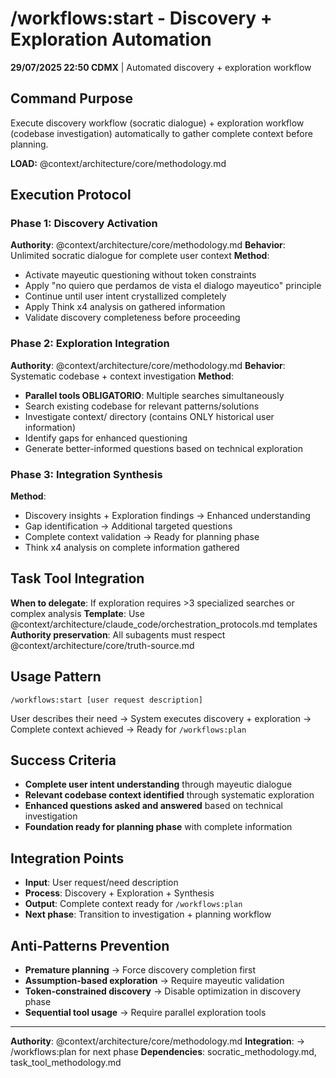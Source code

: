 # /workflows:start - Discovery + Exploration Automation

**29/07/2025 22:50 CDMX** | Automated discovery + exploration workflow

## Command Purpose
Execute discovery workflow (socratic dialogue) + exploration workflow (codebase investigation) automatically to gather complete context before planning.

**LOAD:** @context/architecture/core/methodology.md

## Execution Protocol

### Phase 1: Discovery Activation
**Authority**: @context/architecture/core/methodology.md
**Behavior**: Unlimited socratic dialogue for complete user context
**Method**: 
- Activate mayeutic questioning without token constraints
- Apply "no quiero que perdamos de vista el dialogo mayeutico" principle
- Continue until user intent crystallized completely
- Apply Think x4 analysis on gathered information
- Validate discovery completeness before proceeding

### Phase 2: Exploration Integration
**Authority**: @context/architecture/core/methodology.md
**Behavior**: Systematic codebase + context investigation
**Method**:
- **Parallel tools OBLIGATORIO**: Multiple searches simultaneously 
- Search existing codebase for relevant patterns/solutions
- Investigate context/ directory (contains ONLY historical user information)
- Identify gaps for enhanced questioning
- Generate better-informed questions based on technical exploration

### Phase 3: Integration Synthesis
**Method**:
- Discovery insights + Exploration findings → Enhanced understanding
- Gap identification → Additional targeted questions
- Complete context validation → Ready for planning phase
- Think x4 analysis on complete information gathered

## Task Tool Integration
**When to delegate**: If exploration requires >3 specialized searches or complex analysis
**Template**: Use @context/architecture/claude_code/orchestration_protocols.md templates
**Authority preservation**: All subagents must respect @context/architecture/core/truth-source.md

## Usage Pattern
```
/workflows:start [user request description]
```

User describes their need → System executes discovery + exploration → Complete context achieved → Ready for `/workflows:plan`

## Success Criteria
- **Complete user intent understanding** through mayeutic dialogue
- **Relevant codebase context identified** through systematic exploration  
- **Enhanced questions asked and answered** based on technical investigation
- **Foundation ready for planning phase** with complete information

## Integration Points
- **Input**: User request/need description
- **Process**: Discovery + Exploration + Synthesis
- **Output**: Complete context ready for `/workflows:plan`
- **Next phase**: Transition to investigation + planning workflow

## Anti-Patterns Prevention
- **Premature planning** → Force discovery completion first
- **Assumption-based exploration** → Require mayeutic validation
- **Token-constrained discovery** → Disable optimization in discovery phase
- **Sequential tool usage** → Require parallel exploration tools

---
**Authority**: @context/architecture/core/methodology.md
**Integration**: → /workflows:plan for next phase
**Dependencies**: socratic_methodology.md, task_tool_methodology.md